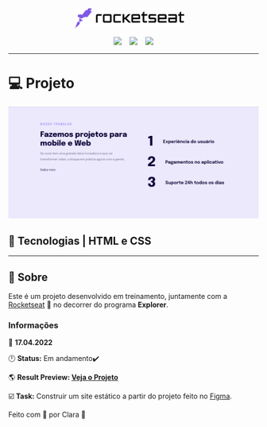 <div align="center">
<img width="220px" src="https://raw.githubusercontent.com/Rocketseat/awesome/master/assets/logo_rocketseat.png" alt="">&nbsp;&nbsp;&nbsp;
<img width="150px" src="https://www.rocketseat.com.br/_next/image?url=%2Fassets%2Flogos%2Fexplorer.svg&w=256&q=75"  alt="">
<br>
<p align="center">
<img src="https://img.shields.io/github/last-commit/Clara-Pacheco/-Explorer--Rocketseat--Projeto04?style=for-the-badge"/>&nbsp;&nbsp;&nbsp;
<img src="https://img.shields.io/github/repo-size/Clara-Pacheco/-Explorer--Rocketseat--Projeto04?style=for-the-badge"/>&nbsp;&nbsp;&nbsp;
<img src="https://img.shields.io/github/languages/count/Clara-Pacheco/-Explorer--Rocketseat--Projeto04?style=for-the-badge"/>
</p>
</div>

---

# 💻 Projeto 

![Screenshot of the final project](https://github.com/Clara-Pacheco/-Explorer--Rocketseat--Projeto04/blob/main/assets/image-project.png)

## 🧪 Tecnologias | HTML e CSS
---

##  📕 Sobre
<p>Este é um projeto desenvolvido em treinamento, juntamente com a 
<a  href="https://www.rocketseat.com.br">Rocketseat</a> 🚀
no decorrer do programa <b>Explorer</b>.

### Informações  

📅 **17.04.2022**

🕛 **Status:** Em andamento✔️

🌎 **Result Preview: [Veja o Projeto]()**

☑️ **Task:** Construir um site estático a partir do projeto feito no [Figma](https://www.figma.com/?msclkid=693c810ebe8911eca011029d246e9391).

Feito com 💜 por Clara 🚀
</p>